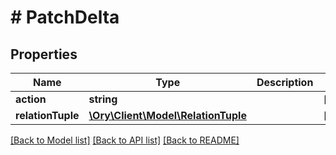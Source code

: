 # # PatchDelta

## Properties

Name | Type | Description | Notes
------------ | ------------- | ------------- | -------------
**action** | **string** |  | [optional]
**relationTuple** | [**\Ory\Client\Model\RelationTuple**](RelationTuple.md) |  | [optional]

[[Back to Model list]](../../README.md#models) [[Back to API list]](../../README.md#endpoints) [[Back to README]](../../README.md)
